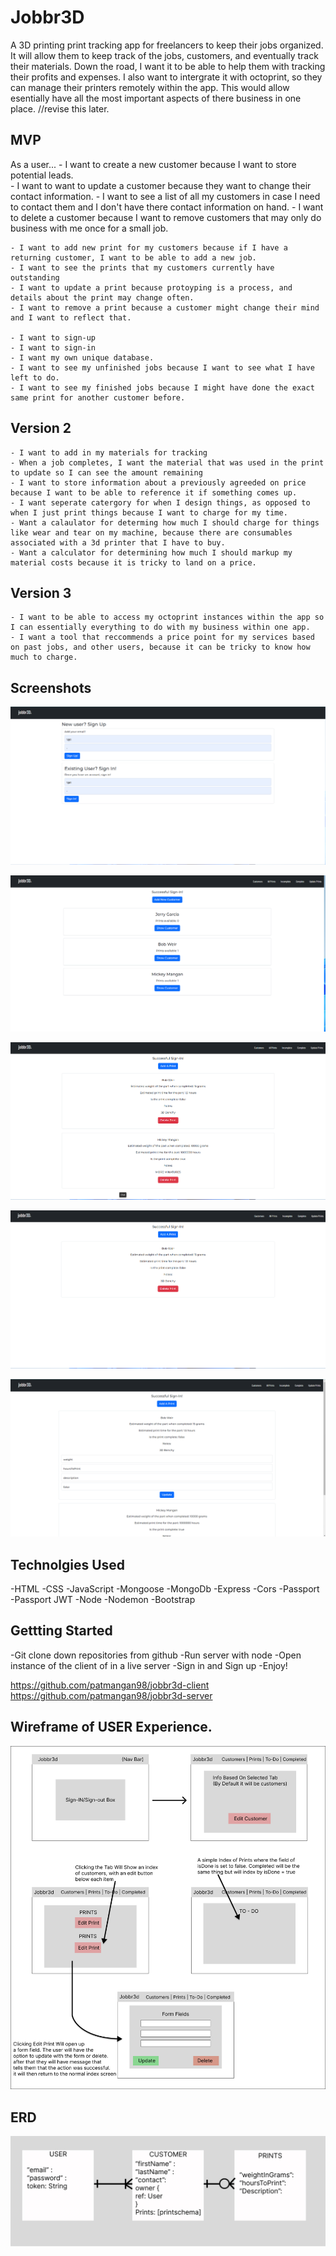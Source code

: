 # Jobbr3D 
A 3D printing print tracking app for freelancers to keep their jobs organized. It will allow them to keep track of the jobs, customers, and eventually track their materials. Down the road, I want it to be able to help them with tracking their profits and expenses. I also want to intergrate it with octoprint, so they can manage their printers remotely within the app. This would allow esentially have all the most important aspects of there business in one place. //revise this later. 

## MVP
As a user...
    - I want to create a new customer because I want to store potential leads.  
    - I want to want to update a customer because they want to change their contact information. 
    - I want to see a list of all my customers in case I need to contact them and I don't have there contact information on hand. 
    - I want to delete a customer because I want to remove customers that may only do business with me once for a small job.  

    - I want to add new print for my customers because if I have a returning customer, I want to be able to add a new job. 
    - I want to see the prints that my customers currently have outstanding
    - I want to update a print because protoyping is a process, and details about the print may change often. 
    - I want to remove a print because a customer might change their mind and I want to reflect that.

    - I want to sign-up
    - I want to sign-in
    - I want my own unique database.
    - I want to see my unfinished jobs because I want to see what I have left to do. 
    - I want to see my finished jobs because I might have done the exact same print for another customer before. 
## Version 2
    - I want to add in my materials for tracking 
    - When a job completes, I want the material that was used in the print to update so I can see the amount remaining 
    - I want to store information about a previously agreeded on price because I want to be able to reference it if something comes up.  
    - I want seperate catergory for when I design things, as opposed to when I just print things because I want to charge for my time. 
    - Want a calaulator for determing how much I should charge for things like wear and tear on my machine, because there are consumables associated with a 3d printer that I have to buy. 
    - Want a calculator for determining how much I should markup my material costs because it is tricky to land on a price. 
## Version 3
    - I want to be able to access my octoprint instances within the app so I can essentially everything to do with my business within one app.
    - I want a tool that reccommends a price point for my services based on past jobs, and other users, because it can be tricky to know how much to charge. 


## Screenshots

![Alt text](sign-in.png)

![Alt text](home-customer-screen.png)

![Alt text](all-prints-screen.png)

![Alt text](incompelete%20screen.png)

![Alt text](update-print-screen.png)

## Technolgies Used 

-HTML
-CSS
-JavaScript
-Mongoose
-MongoDb
-Express
-Cors
-Passport
-Passport JWT
-Node
-Nodemon
-Bootstrap

## Gettting Started 

-Git clone down repositories from github
-Run server with node
-Open instance of the client of in a live server
-Sign in and Sign up
-Enjoy!

https://github.com/patmangan98/jobbr3d-client
https://github.com/patmangan98/jobbr3d-server

## Wireframe of USER Experience. 
![Alt text](project-2-wireframe.jpg)

## ERD
![Alt text](project-2-erd.jpg)